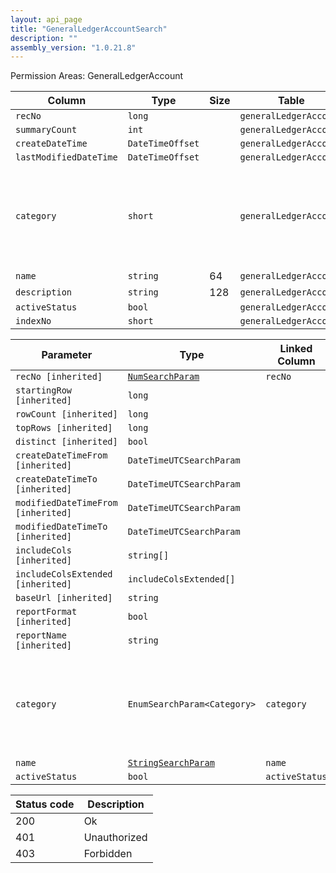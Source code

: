 ```yaml
---
layout: api_page
title: "GeneralLedgerAccountSearch"
description: ""
assembly_version: "1.0.21.8"
---
```




Permission Areas: GeneralLedgerAccount

| Column | Type | Size | Table | Description |
| ------ | ---- | ---- | ----- | ----------- |
| `recNo` | `long` |  | `generalLedgerAccount` | 
| `summaryCount` | `int` |  | `generalLedgerAccount` | 
| `createDateTime` | `DateTimeOffset` |  | `generalLedgerAccount` | 
| `lastModifiedDateTime` | `DateTimeOffset` |  | `generalLedgerAccount` | 
| `category` | `short` |  | `generalLedgerAccount` | Assets = 1, Liabilities = 2, Capital = 3, Sales = 4, CostOfSales = 5, Expenses = 6
| `name` | `string` | 64 | `generalLedgerAccount` | 
| `description` | `string` | 128 | `generalLedgerAccount` | 
| `activeStatus` | `bool` |  | `generalLedgerAccount` | 
| `indexNo` | `short` |  | `generalLedgerAccount` | 

| Parameter | Type | Linked Column | Description |
| --------- | ---- | ------------- | ----------- |
| `recNo [inherited]` | [`NumSearchParam`](NumSearchParam) | `recNo` | 
| `startingRow [inherited]` | `long` |  | 
| `rowCount [inherited]` | `long` |  | 
| `topRows [inherited]` | `long` |  | 
| `distinct [inherited]` | `bool` |  | 
| `createDateTimeFrom [inherited]` | `DateTimeUTCSearchParam` |  | 
| `createDateTimeTo [inherited]` | `DateTimeUTCSearchParam` |  | 
| `modifiedDateTimeFrom [inherited]` | `DateTimeUTCSearchParam` |  | 
| `modifiedDateTimeTo [inherited]` | `DateTimeUTCSearchParam` |  | 
| `includeCols [inherited]` | `string[]` |  | 
| `includeColsExtended [inherited]` | `includeColsExtended[]` |  | 
| `baseUrl [inherited]` | `string` |  | 
| `reportFormat [inherited]` | `bool` |  | 
| `reportName [inherited]` | `string` |  | 
| `category` | `EnumSearchParam<Category>` | `category` | Assets = 1, Liabilities = 2, Capital = 3, Sales = 4, CostOfSales = 5, Expenses = 6
| `name` | [`StringSearchParam`](StringSearchParam) | `name` | 
| `activeStatus` | `bool` | `activeStatus` | 

| Status code | Description |
| ----------- | ----------- |
| 200 | Ok |
| 401 | Unauthorized |
| 403 | Forbidden |


